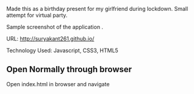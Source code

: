 Made this as a birthday present for my girlfriend during lockdown. Small attempt for virtual party.

Sample screenshot of the application .

URL: http://suryakant261.github.io/

Technology Used: Javascript, CSS3, HTML5


## Open Normally through browser
Open index.html in browser and navigate


